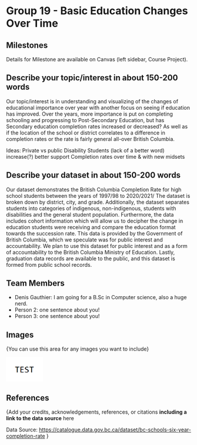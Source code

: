 # Group 19 - Basic Education Changes Over Time


## Milestones

Details for Milestone are available on Canvas (left sidebar, Course Project).

## Describe your topic/interest in about 150-200 words

Our topic/interest is in understanding and visualizing of the changes of educational importance over year with another focus on seeing if education has improved. Over the years, more importance is put on completing schooling and progressing to Post-Secondary Education, but has Secondary education completion rates increased or decreased? As well as if the location of the school or district correlates to a difference in completion rates or the rate is fairly general all-over British Columbia.


Ideas:
Private vs public
Disability Students (lack of a better word) increase(?) better support
Completion rates over time & with new midsets


## Describe your dataset in about 150-200 words

Our dataset demonstrates the British Columbia Completion Rate for high school students between the years of 1997/98 to 2020/2021/ The dataset is broken down by district, city, and grade. Additionally, the dataset separates students into categories of indigenous, non-indigenous, students with disabilities and the general student population. Furthermore, the data includes cohort information which will allow us to decipher the change in education students were receiving and compare the education format towards the succession rate. This data is provided by the Government of British Columbia, which we speculate was for public interest and accountability. We plan to use this dataset for public interest and as a form of accountability to the British Columbia Ministry of Education. Lastly, graduation data records are available to the public, and this dataset is formed from public school records.  
## Team Members

- Denis Gauthier: I am going for a B.Sc in Computer science, also a huge nerd.
- Person 2: one sentence about you!
- Person 3: one sentence about you!

## Images

{You can use this area for any images you want to include}

<img src ="images/test.png" width="100px">

## References

{Add your credits, acknowledgements, references, or citations **including a link to the data source** here

Data Source: https://catalogue.data.gov.bc.ca/dataset/bc-schools-six-year-completion-rate
}


